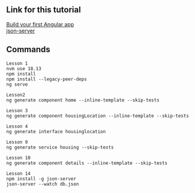## Link for this tutorial
[Build your first Angular app](https://angular.io/tutorial/first-app)  
[json-server](https://www.npmjs.com/package/json-server)  

## Commands

```
Lesson 1
nvm use 18.13
npm install
npm install --legacy-peer-deps
ng serve

Lesson2
ng generate component home --inline-template --skip-tests

Lesson 3
ng generate component housingLocation --inline-template --skip-tests

Lesson 4
ng generate interface housinglocation

Lesson 9
ng generate service housing --skip-tests

Lesson 10
ng generate component details --inline-template --skip-tests

Lesson 14
npm install -g json-server
json-server --watch db.json
```
